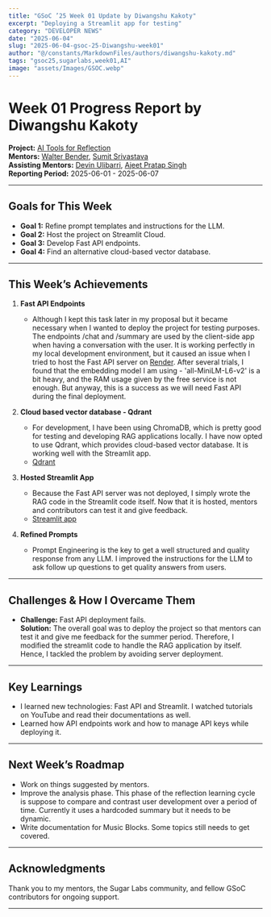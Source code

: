 ```yaml
---
title: "GSoC ’25 Week 01 Update by Diwangshu Kakoty"
excerpt: "Deploying a Streamlit app for testing"
category: "DEVELOPER NEWS"
date: "2025-06-04"
slug: "2025-06-04-gsoc-25-Diwangshu-week01"
author: "@/constants/MarkdownFiles/authors/diwangshu-kakoty.md"
tags: "gsoc25,sugarlabs,week01,AI"
image: "assets/Images/GSOC.webp"
---
```


<!-- markdownlint-disable -->

# Week 01 Progress Report by Diwangshu Kakoty

**Project:** [AI Tools for Reflection](https://github.com/Commanderk3/reflection_ai)  
**Mentors:** [Walter Bender](https://github.com/walterbender), [Sumit Srivastava](https://github.com/sum2it)  
**Assisting Mentors:** [Devin Ulibarri](https://github.com/pikurasa), [	Ajeet Pratap Singh](https://github.com/apsinghdev)  
**Reporting Period:** 2025-06-01 - 2025-06-07  

---

## Goals for This Week

- **Goal 1:** Refine prompt templates and instructions for the LLM.
- **Goal 2:** Host the project on Streamlit Cloud.
- **Goal 3:** Develop Fast API endpoints.
- **Goal 4:** Find an alternative cloud-based vector database.

---

## This Week’s Achievements

1. **Fast API Endpoints**  
   - Although I kept this task later in my proposal but it became necessary when I wanted to deploy the project for testing purposes. The endpoints /chat and /summary are used by the client-side app when having a conversation with the user. It is working perfectly in my local development environment, but it caused an issue when I tried to host the Fast API server on [Render](https://render.com/). After several trials, I found that the embedding model I am using - 'all-MiniLM-L6-v2' is a bit heavy, and the RAM usage given by the free service is not enough.
   But anyway, this is a success as we will need Fast API during the final deployment.


2. **Cloud based vector database - Qdrant**  
   - For development, I have been using ChromaDB, which is pretty good for testing and developing RAG applications locally. I have now opted to use Qdrant, which provides cloud-based vector database. It is working well with the Streamlit app.
   - [Qdrant](https://qdrant.tech/documentation/)

3. **Hosted Streamlit App**  
   - Because the Fast API server was not deployed, I simply wrote the RAG code in the Streamlit code itself. Now that it is hosted, mentors and contributors can test it and give feedback.
   - [Streamlit app](https://reflectionapp-2yoxtvn6sknvktme2zorvq.streamlit.app/)

4. **Refined Prompts**
   - Prompt Engineering is the key to get a well structured and quality response from any LLM. I improved the instructions for the LLM to ask follow up questions to get quality answers from users.

---

## Challenges & How I Overcame Them

- **Challenge:** Fast API deployment fails.  
  **Solution:** The overall goal was to deploy the project so that mentors can test it and give me feedback for the summer period. Therefore, I modified the streamlit code to handle the RAG application by itself. Hence, I tackled the problem by avoiding server deployment.

---

## Key Learnings

- I learned new technologies: Fast API and Streamlit. I watched tutorials on YouTube and read their documentations as well. 
- Learned how API endpoints work and how to manage API keys while deploying it.

---

## Next Week’s Roadmap

- Work on things suggested by mentors.
- Improve the analysis phase. This phase of the reflection learning cycle is suppose to compare and contrast user development over a period of time. Currently it uses a hardcoded summary but it needs to be dynamic.
- Write documentation for Music Blocks. Some topics still needs to get covered.

---

## Acknowledgments

Thank you to my mentors, the Sugar Labs community, and fellow GSoC contributors for ongoing support.

---